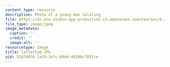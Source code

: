 ```yaml
---
content_type: resource
description: Photo of a young man saluting
file: https://ol-ocw-studio-app-production.s3.amazonaws.com/courses/4-341-introduction-to-photography-fall-2002/51b748f61af81e7c69dd4910bc703fce_lafferty6.JPG
file_type: image/jpeg
image_metadata:
  caption: ''
  credit: ''
  image-alt: ''
resourcetype: Image
title: lafferty6.JPG
uid: 51b748f6-1af8-1e7c-69dd-4910bc703fce
---
```

